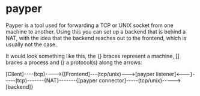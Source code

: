 # payper

Payper is a tool used for forwarding a TCP or UNIX socket from one machine to another.
Using this you can set up a backend that is behind a NAT, with the idea that the backend reaches out to the frontend, which is usually not the case.

It would look something like this, the {} braces represent a machine, [] braces a process and () a protocol(s) along the arrows:

[Client]----(tcp)---->{[Frontend]---(tcp/unix)--->[payper listener]<---}-----(tcp)-------{NAT}-------{[payper connector]-----(tcp/unix)----->[backend]}

